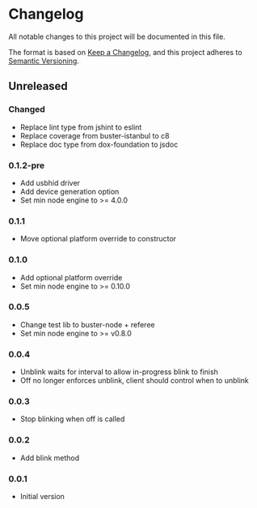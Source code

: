 # Changelog

All notable changes to this project will be documented in this file.

The format is based on [Keep a Changelog](https://keepachangelog.com/en/1.0.0/),
and this project adheres to [Semantic Versioning](https://semver.org/spec/v2.0.0.html).

## Unreleased

### Changed
- Replace lint type from jshint to eslint
- Replace coverage from buster-istanbul to c8
- Replace doc type from dox-foundation to jsdoc

### 0.1.2-pre
* Add usbhid driver
* Add device generation option
* Set min node engine to >= 4.0.0

### 0.1.1
* Move optional platform override to constructor

### 0.1.0
* Add optional platform override
* Set min node engine to >= 0.10.0

### 0.0.5
* Change test lib to buster-node + referee
* Set min node engine to >= v0.8.0 

### 0.0.4
* Unblink waits for interval to allow in-progress blink to finish
* Off no longer enforces unblink, client should control when to unblink

### 0.0.3
* Stop blinking when off is called

### 0.0.2
* Add blink method

### 0.0.1
* Initial version
